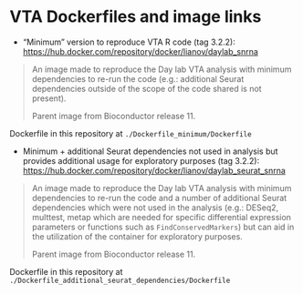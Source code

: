 # VTA Dockerfiles and image links

* “Minimum” version to reproduce VTA R code (tag 3.2.2): https://hub.docker.com/repository/docker/lianov/daylab_snrna

> An image made to reproduce the Day lab VTA analysis with minimum dependencies to re-run the code (e.g.: additional Seurat dependencies outside of the scope of the code shared is not present). 
> 
> Parent image from Bioconductor release 11.

Dockerfile in this repository at `./Dockerfile_minimum/Dockerfile`

* Minimum + additional Seurat dependencies not used in analysis but provides additional usage for exploratory purposes (tag 3.2.2): https://hub.docker.com/repository/docker/lianov/daylab_seurat_snrna

> An image made to reproduce the Day lab VTA analysis with minimum dependencies to re-run the code and a number of additional Seurat dependencies which were not used in the analysis (e.g.: DESeq2, multtest, metap which are needed for specific differential expression parameters or functions such as `FindConservedMarkers`) but can aid in the utilization of the container for exploratory purposes.
>
>Parent image from Bioconductor release 11.

Dockerfile in this repository at `./Dockerfile_additional_seurat_dependencies/Dockerfile`